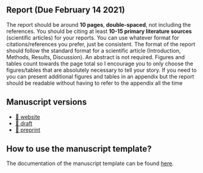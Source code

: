 ## Report (Due February 14 2021)

The report should be around **10 pages**, **double-spaced**, not including the references.
You should be citing at least **10-15 primary literature sources** (scientific articles) for your
reports. You can use whatever format for citations/references you prefer, just be
consistent. The format of the report should follow the standard format for a scientific
article (Introduction, Methods, Results, Discussion). An abstract is not required. Figures
and tables count towards the page total so I encourage you to only choose the
figures/tables that are absolutely necessary to tell your story. If you need to you can
present additional figures and tables in an appendix but the report should be readable
without having to refer to the appendix all the time

## Manuscript versions

[master_draft]: http://francisbanville.github.io/BIO860M-Project/draft.pdf
[master_preprint]: http://francisbanville.github.io/BIO860M-Project/preprint.pdf
[master_html]: http://francisbanville.github.io/BIO860M-Project/

- [:blue_book: website][master_html]
- [:page_facing_up: draft][master_draft]
- [:newspaper: preprint][master_preprint]

## How to use the manuscript template?

The documentation of the manuscript template can be found [here](https://github.com/PoisotLab/manuscript-template/blob/master/manuscript.md).
